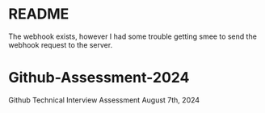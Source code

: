 # README

The webhook exists, however I had some trouble getting smee to send the webhook request to the server.

# Github-Assessment-2024
Github Technical Interview Assessment August 7th, 2024
